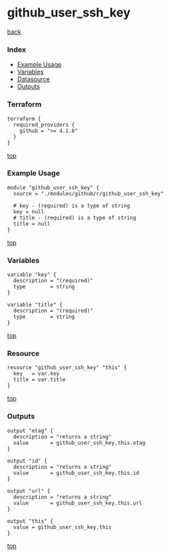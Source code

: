 # github_user_ssh_key

[back](../github.md)

### Index

- [Example Usage](#example-usage)
- [Variables](#variables)
- [Datasource](#datasource)
- [Outputs](#outputs)

### Terraform

```hcl
terraform {
  required_providers {
    github = ">= 4.1.0"
  }
}
```

[top](#index)

### Example Usage

```hcl
module "github_user_ssh_key" {
  source = "./modules/github/r/github_user_ssh_key"

  # key - (required) is a type of string
  key = null
  # title - (required) is a type of string
  title = null
}
```

[top](#index)

### Variables

```hcl
variable "key" {
  description = "(required)"
  type        = string
}

variable "title" {
  description = "(required)"
  type        = string
}
```

[top](#index)

### Resource

```hcl
resource "github_user_ssh_key" "this" {
  key   = var.key
  title = var.title
}
```

[top](#index)

### Outputs

```hcl
output "etag" {
  description = "returns a string"
  value       = github_user_ssh_key.this.etag
}

output "id" {
  description = "returns a string"
  value       = github_user_ssh_key.this.id
}

output "url" {
  description = "returns a string"
  value       = github_user_ssh_key.this.url
}

output "this" {
  value = github_user_ssh_key.this
}
```

[top](#index)